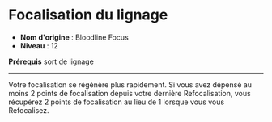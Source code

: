 # Focalisation du lignage

 * **Nom d'origine** : Bloodline Focus
 * **Niveau** : 12


<p><strong>Prérequis</strong> sort de lignage</p>
<hr>
<p>Votre focalisation se régénère plus rapidement. Si vous avez dépensé au moins 2 points de focalisation depuis votre dernière Refocalisation, vous récupérez 2 points de focalisation au lieu de 1 lorsque vous vous Refocalisez.</p>